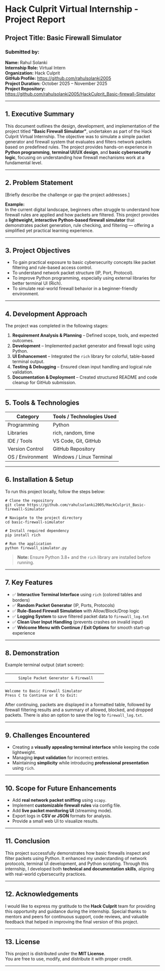 # Hack Culprit Virtual Internship - Project Report

## Project Title: Basic Firewall Simulator  

### Submitted by:  
**Name:** Rahul Solanki  
**Internship Role:** Virtual Intern  
**Organization:** Hack Culprit  
**GitHub Profile:** https://github.com/rahulsolanki2005  
**Project Duration:** October 2025 – November 2025  
**Project Repository:** https://github.com/rahulsolanki2005/HackCulprit_Basic-firewall-Simulator

---

## 1. Executive Summary
This document outlines the design, development, and implementation of the project titled **"Basic Firewall Simulator"**, undertaken as part of the Hack Culprit Virtual Internship. The objective was to simulate a simple packet generator and firewall system that evaluates and filters network packets based on predefined rules. The project provides hands-on experience in **Python programming**, **terminal UI/UX design**, and **basic cybersecurity logic**, focusing on understanding how firewall mechanisms work at a fundamental level.

---

## 2. Problem Statement
[Briefly describe the challenge or gap the project addresses.]

**Example:**  
In the current digital landscape, beginners often struggle to understand how firewall rules are applied and how packets are filtered. This project provides a **lightweight, interactive Python-based firewall simulator** that demonstrates packet generation, rule checking, and filtering — offering a simplified yet practical learning experience.

---

## 3. Project Objectives
- To gain practical exposure to basic cybersecurity concepts like packet filtering and rule-based access control.  
- To understand network packet structure (IP, Port, Protocol).  
- To improve Python programming, especially using external libraries for better terminal UI (Rich).  
- To simulate real-world firewall behavior in a beginner-friendly environment.

---

## 4. Development Approach
The project was completed in the following stages:

1. **Requirement Analysis & Planning** – Defined scope, tools, and expected outcomes.  
2. **Development** – Implemented packet generator and firewall logic using Python.  
3. **UI Enhancement** – Integrated the `rich` library for colorful, table-based terminal output.  
4. **Testing & Debugging** – Ensured clean input handling and logical rule validation.  
5. **Documentation & Deployment** – Created structured README and code cleanup for GitHub submission.

---

## 5. Tools & Technologies

| **Category**       | **Tools / Technologies Used**         |
|--------------------|----------------------------------------|
| Programming        | Python                                 |
| Libraries          | rich, random, time                      |
| IDE / Tools        | VS Code, Git, GitHub                    |
| Version Control    | GitHub Repository                       |
| OS / Environment   | Windows / Linux Terminal                |

---

## 6. Installation & Setup

To run this project locally, follow the steps below:

    # Clone the repository
    git clone https://github.com/rahulsolanki2005/HackCulprit_Basic-firewall-Simulator

    # Navigate to the project directory
    cd basic-firewall-simulator

    # Install required dependency
    pip install rich

    # Run the application
    python firewall_simulator.py

> **Note:** Ensure Python 3.8+ and the `rich` library are installed before running.

---

## 7. Key Features
- ✅ **Interactive Terminal Interface** using `rich` (colored tables and borders)  
- ✅ **Random Packet Generator** (IP, Ports, Protocols)  
- ✅ **Rule-Based Firewall Simulation** with Allow/Block/Drop logic  
- ✅ **Logging System** to save filtered packet data to `firewall_log.txt`  
- ✅ **Clean User Input Handling** (prevents crashes on invalid input)  
- ✅ **Welcome Menu with Continue / Exit Options** for smooth start-up experience

---

## 8. Demonstration
Example terminal output (start screen):

    ─────────────────────────────────────────────
          Simple Packet Generator & Firewall
    ─────────────────────────────────────────────

    Welcome to Basic Firewall Simulator
    Press C to Continue or E to Exit:

After continuing, packets are displayed in a formatted table, followed by firewall filtering results and a summary of allowed, blocked, and dropped packets. There is also an option to save the log to `firewall_log.txt`.

---

## 9. Challenges Encountered
- Creating a **visually appealing terminal interface** while keeping the code lightweight.  
- Managing **input validation** for incorrect entries.  
- Maintaining **simplicity** while introducing **professional presentation** using `rich`.

---

## 10. Scope for Future Enhancements
- Add **real network packet sniffing** using `scapy`.  
- Implement **customizable firewall rules** via config file.  
- Add **live packet monitoring UI** (streaming mode).  
- Export logs in **CSV or JSON** formats for analysis.  
- Provide a small web UI to visualize results.

---

## 11. Conclusion
This project successfully demonstrates how basic firewalls inspect and filter packets using Python. It enhanced my understanding of network protocols, terminal UI development, and Python scripting. Through this internship, I developed both **technical and documentation skills**, aligning with real-world cybersecurity practices.

---

## 12. Acknowledgements
I would like to express my gratitude to the **Hack Culprit** team for providing this opportunity and guidance during the internship. Special thanks to mentors and peers for continuous support, code reviews, and valuable feedback that helped in improving the final version of this project.

---

## 13. License
This project is distributed under the **MIT License**.  
You are free to use, modify, and distribute it with proper credit.

---
